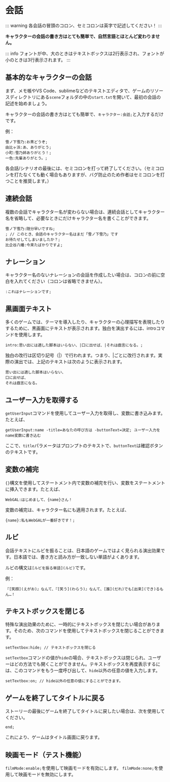 # 会話

::: warning
各会話の冒頭のコロン、セミコロンは英字で記述してください！
:::

**キャラクターの会話の書き方はとても簡単で、自然言語とほとんど変わりません。**

::: info
フォントが中、大のときはテキストボックスは2行表示され、フォントが小のときは3行表示されます。
:::

## 基本的なキャラクターの会話

まず、メモ帳やVS Code、sublimeなどのテキストエディタで、ゲームのリソースディレクトリにある`scene`フォルダの中の`start.txt`を開いて、最初の会話の記述を始めましょう。

キャラクターの会話の書き方はとても簡単で、`キャラクター:会話;`と入力するだけです。

例：

``` ws
雪ノ下雪乃:お茶どうぞ;
由比ヶ浜:あ、ありがとう;
小町:雪乃姉ありがとう！;
一色:先輩ありがとう。;
```

各会話/シナリオの最後には、セミコロンを打って終了してください。（セミコロンを打たなくても動く場合もありますが、バグ防止のため作者はセミコロンを打つことを推奨します。）

## 連続会話

複数の会話でキャラクター名が変わらない場合は、連続会話としてキャラクター名を省略して、必要なときにだけキャラクター名を書くことができます。

``` ws
雪ノ下雪乃:随分早いですね;
; // このとき、会話のキャラクター名はまだ「雪ノ下雪乃」です
お待たせしてしまいましたか？;
比企谷八幡:今来たばかりですよ;
```

## ナレーション

キャラクター名のないナレーションの会話を作成したい場合は、コロンの前に空白を入れてください（コロンは省略できません）。

``` ws
:これはナレーションです;
```

## 黒画面テキスト

多くのゲームでは、テーマを導入したり、キャラクターの心理描写を表現したりするために、黒画面にテキストが表示されます。独白を演出するには、introコマンドを使用します。

``` ws
intro:思い出には適した脚本はいらない、|口に出せば、|それは戯言になる。;
```

独白の改行は区切り記号（|）で行われます。つまり、|ごとに改行されます。実際の演出では、上記のテキストは次のように表示されます。

``` ws
思い出には適した脚本はいらない、
口に出せば、
それは戯言になる。
```

## ユーザー入力を取得する

`getUserInput`コマンドを使用してユーザー入力を取得し、変数に書き込みます。たとえば、

```
getUserInput:name -title=あなたの呼び方は -buttonText=決定; ユーザー入力をname変数に書き込む
```

ここで、`title`パラメータはプロンプトのテキストで、`buttonText`は確認ボタンのテキストです。

## 変数の補完

`{}`構文を使用してステートメント内で変数の補完を行い、変数をステートメントに挿入できます。たとえば、

```
WebGAL:はじめまして、{name}さん！
```

変数の補完は、キャラクター名にも適用されます。たとえば、

```
{name}:私もWebGALが一番好きです！;
```

## ルビ

会話テキストにルビを振ることは、日本語のゲームではよく見られる演出効果です。日本語では、書き方と読み方が一致しない単語がよくあります。

ルビの構文は`[ルビを振る単語](ルビ)`です。

例：

```
『[笑顔](えがお)』なんて、『[笑う](わらう)』なんて、[誰](だれ)でも[出来](でき)るもん…！
```

## テキストボックスを閉じる

特殊な演出効果のために、一時的にテキストボックスを閉じたい場合があります。そのため、次のコマンドを使用してテキストボックスを閉じることができます。

``` ws
setTextbox:hide; // テキストボックスを閉じる
```

`setTextbox`コマンドの値が`hide`の場合、テキストボックスは閉じられ、ユーザーはどの方法でも開くことができません。テキストボックスを再度表示するには、このコマンドをもう一度呼び出して、`hide`以外の任意の値を入力します。

``` ws
setTextbox:on; // hide以外の任意の値にすることができます。
```

## ゲームを終了してタイトルに戻る

ストーリーの最後にゲームを終了してタイトルに戻したい場合は、次を使用してください。

``` ws
end;
```

これにより、ゲームはタイトル画面に戻ります。

## 映画モード（テスト機能）

`filmMode:enable;`を使用して映画モードを有効にします。
`filmMode:none;`を使用して映画モードを無効にします。
